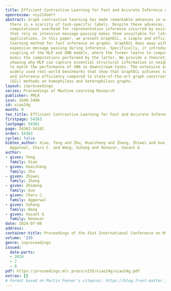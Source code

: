 ```yaml
---
title: Efficient Contrastive Learning for Fast and Accurate Inference on Graphs
openreview: vsy21Xodrt
abstract: Graph contrastive learning has made remarkable advances in settings where
  there is a scarcity of task-specific labels. Despite these advances, the significant
  computational overhead for representation inference incurred by existing methods
  that rely on intensive message passing makes them unsuitable for latency-constrained
  applications. In this paper, we present GraphECL, a simple and efficient contrastive
  learning method for fast inference on graphs. GraphECL does away with the need for
  expensive message passing during inference. Specifically, it introduces a novel
  coupling of the MLP and GNN models, where the former learns to computationally efficiently
  mimic the computations performed by the latter. We provide a theoretical analysis
  showing why MLP can capture essential structural information in neighbors well enough
  to match the performance of GNN in downstream tasks. The extensive experiments on
  widely used real-world benchmarks that show that GraphECL achieves superior performance
  and inference efficiency compared to state-of-the-art graph constrastive learning
  (GCL) methods on homophilous and heterophilous graphs.
layout: inproceedings
series: Proceedings of Machine Learning Research
publisher: PMLR
issn: 2640-3498
id: xiao24g
month: 0
tex_title: Efficient Contrastive Learning for Fast and Accurate Inference on Graphs
firstpage: 54363
lastpage: 54381
page: 54363-54381
order: 54363
cycles: false
bibtex_author: Xiao, Teng and Zhu, Huaisheng and Zhang, Zhiwei and Guo, Zhimeng and
  Aggarwal, Charu C. and Wang, Suhang and Honavar, Vasant G
author:
- given: Teng
  family: Xiao
- given: Huaisheng
  family: Zhu
- given: Zhiwei
  family: Zhang
- given: Zhimeng
  family: Guo
- given: Charu C.
  family: Aggarwal
- given: Suhang
  family: Wang
- given: Vasant G
  family: Honavar
date: 2024-07-08
address:
container-title: Proceedings of the 41st International Conference on Machine Learning
volume: '235'
genre: inproceedings
issued:
  date-parts:
  - 2024
  - 7
  - 8
pdf: https://proceedings.mlr.press/v235/xiao24g/xiao24g.pdf
extras: []
# Format based on Martin Fenner's citeproc: https://blog.front-matter.io/posts/citeproc-yaml-for-bibliographies/
---
```

